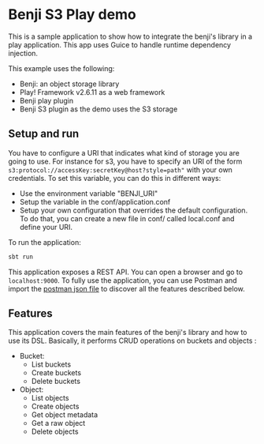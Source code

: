# Benji S3 Play demo

This is a sample application to show how to integrate the benji's library
in a play application. This app uses Guice to handle runtime dependency injection.

This example uses the following:

- Benji: an object storage library
- Play! Framework v2.6.11 as a web framework
- Benji play plugin
- Benji S3 plugin as the demo uses the S3 storage

## Setup and run

You have to configure a URI that indicates what kind of storage you are going to use. 
For instance for s3, you have to specify an URI of the form 
`s3:protocol://accessKey:secretKey@host?style=path"` with your own credentials.
To set this variable, you can do this in different ways:

- Use the environment variable "BENJI_URI"
- Setup the variable in the conf/application.conf
- Setup your own configuration that overrides the default configuration. 
To do that, you can create a new file in conf/ called local.conf and define your URI.  

To run the application:
```bash
sbt run
```

This application exposes a REST API.
You can open a browser and go to `localhost:9000`. To fully use 
the application, you can use Postman and 
import the [postman json file](benji_postman.json) 
to discover all the features described below.

## Features

This application covers the main features of the benji's library 
and how to use its DSL. Basically, it 
performs CRUD operations on buckets and objects :  

- Bucket:
    - List buckets
    - Create buckets
    - Delete buckets
- Object:
    - List objects
    - Create objects
    - Get object metadata
    - Get a raw object
    - Delete objects
